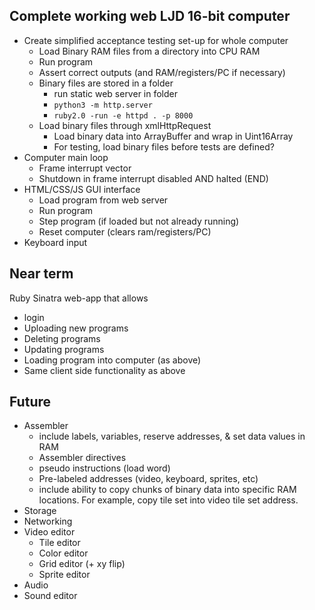 Complete working web LJD 16-bit computer
----------------------------------------
- Create simplified acceptance testing set-up for whole computer
    - Load Binary RAM files from a directory into CPU RAM
    - Run program
    - Assert correct outputs (and RAM/registers/PC if necessary)
    - Binary files are stored in a folder
        - run static web server in folder
        - `python3 -m http.server`
        - `ruby2.0 -run -e httpd . -p 8000`
    - Load binary files through xmlHttpRequest
        - Load binary data into ArrayBuffer and wrap in Uint16Array
        - For testing, load binary files before tests are defined?
- Computer main loop
    - Frame interrupt vector
    - Shutdown in frame interrupt disabled AND halted (END)
- HTML/CSS/JS GUI interface
    - Load program from web server
    - Run program
    - Step program (if loaded but not already running)
    - Reset computer (clears ram/registers/PC)
- Keyboard input


Near term
---------
Ruby Sinatra web-app that allows
- login
- Uploading new programs
- Deleting programs
- Updating programs
- Loading program into computer (as above)
- Same client side functionality as above


Future
------
- Assembler
    - include labels, variables, reserve addresses,
      & set data values in RAM
    - Assembler directives
    - pseudo instructions (load word)
    - Pre-labeled addresses (video, keyboard, sprites, etc)
    - include ability to copy chunks of binary data into specific RAM
      locations.  For example, copy tile set into video tile set
      address.
- Storage
- Networking
- Video editor
    - Tile editor
    - Color editor
    - Grid editor (+ xy flip)
    - Sprite editor
- Audio
- Sound editor
